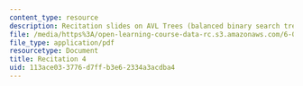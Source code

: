```yaml
---
content_type: resource
description: Recitation slides on AVL Trees (balanced binary search trees).
file: /media/https%3A/open-learning-course-data-rc.s3.amazonaws.com/6-006-introduction-to-algorithms-spring-2008/113ace033776d7ffb3e62334a3acdba4_recitation04.pdf
file_type: application/pdf
resourcetype: Document
title: Recitation 4
uid: 113ace03-3776-d7ff-b3e6-2334a3acdba4
---
```

